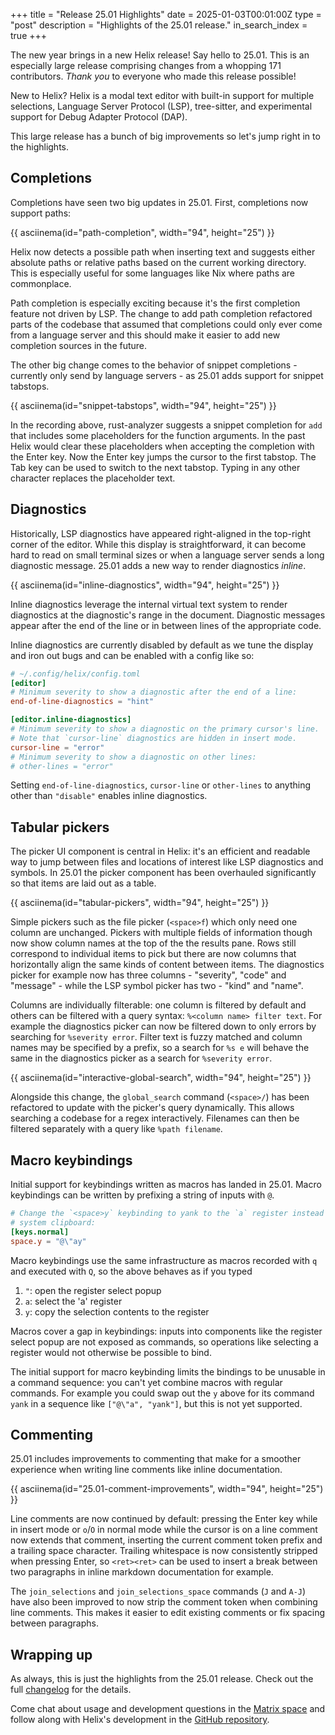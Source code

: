 +++
title = "Release 25.01 Highlights"
date = 2025-01-03T00:01:00Z
type = "post"
description = "Highlights of the 25.01 release."
in_search_index = true
+++

The new year brings in a new Helix release! Say hello to 25.01. This is an
especially large release comprising changes from a whopping 171 contributors.
_Thank you_ to everyone who made this release possible!

New to Helix?
Helix is a modal text editor with built-in support for multiple selections,
Language Server Protocol (LSP), tree-sitter, and experimental support for Debug
Adapter Protocol (DAP).

This large release has a bunch of big improvements so let's jump right in to
the highlights.

## Completions

Completions have seen two big updates in 25.01. First, completions now support
paths:

{{ asciinema(id="path-completion", width="94", height="25") }}

Helix now detects a possible path when inserting text and suggests either
absolute paths or relative paths based on the current working directory. This
is especially useful for some languages like Nix where paths are commonplace.

Path completion is especially exciting because it's the first completion
feature not driven by LSP. The change to add path completion refactored parts
of the codebase that assumed that completions could only ever come from a
language server and this should make it easier to add new completion sources
in the future.

The other big change comes to the behavior of snippet completions - currently
only send by language servers - as 25.01 adds support for snippet tabstops.

{{ asciinema(id="snippet-tabstops", width="94", height="25") }}

In the recording above, rust-analyzer suggests a snippet completion for `add`
that includes some placeholders for the function arguments. In the past Helix
would clear these placeholders when accepting the completion with the Enter
key. Now the Enter key jumps the cursor to the first tabstop. The Tab key can
be used to switch to the next tabstop. Typing in any other character replaces
the placeholder text.

## Diagnostics

Historically, LSP diagnostics have appeared right-aligned in the top-right
corner of the editor. While this display is straightforward, it can become hard
to read on small terminal sizes or when a language server sends a long
diagnostic message. 25.01 adds a new way to render diagnostics _inline_.

{{ asciinema(id="inline-diagnostics", width="94", height="25") }}

Inline diagnostics leverage the internal virtual text system to render
diagnostics at the diagnostic's range in the document. Diagnostic messages
appear after the end of the line or in between lines of the appropriate code.

Inline diagnostics are currently disabled by default as we tune the display and
iron out bugs and can be enabled with a config like so:

```toml
# ~/.config/helix/config.toml
[editor]
# Minimum severity to show a diagnostic after the end of a line:
end-of-line-diagnostics = "hint"

[editor.inline-diagnostics]
# Minimum severity to show a diagnostic on the primary cursor's line.
# Note that `cursor-line` diagnostics are hidden in insert mode.
cursor-line = "error"
# Minimum severity to show a diagnostic on other lines:
# other-lines = "error"
```

Setting `end-of-line-diagnostics`, `cursor-line` or `other-lines` to anything
other than `"disable"` enables inline diagnostics.

## Tabular pickers

The picker UI component is central in Helix: it's an efficient and readable way
to jump between files and locations of interest like LSP diagnostics and
symbols. In 25.01 the picker component has been overhauled significantly so
that items are laid out as a table.

{{ asciinema(id="tabular-pickers", width="94", height="25") }}

Simple pickers such as the file picker (`<space>f`) which only need one column
are unchanged. Pickers with multiple fields of information though now show
column names at the top of the the results pane. Rows still correspond to
individual items to pick but there are now columns that horizontally align
the same kinds of content between items. The diagnostics picker for example now
has three columns - "severity", "code" and "message" - while the LSP symbol
picker has two - "kind" and "name".

Columns are individually filterable: one column is filtered by default and
others can be filtered with a query syntax: `%<column name> filter text`. For
example the diagnostics picker can now be filtered down to only errors by
searching for `%severity error`. Filter text is fuzzy matched and column names
may be specified by a prefix, so a search for `%s e` will behave the same in
the diagnostics picker as a search for `%severity error`.

{{ asciinema(id="interactive-global-search", width="94", height="25") }}

Alongside this change, the `global_search` command (`<space>/`) has been
refactored to update with the picker's query dynamically. This allows searching
a codebase for a regex interactively. Filenames can then be filtered separately
with a query like `%path filename`.

## Macro keybindings

Initial support for keybindings written as macros has landed in 25.01. Macro
keybindings can be written by prefixing a string of inputs with `@`.

```toml
# Change the `<space>y` keybinding to yank to the `a` register instead of the
# system clipboard:
[keys.normal]
space.y = "@\"ay"
```

Macro keybindings use the same infrastructure as macros recorded with `q` and
executed with `Q`, so the above behaves as if you typed

1. `"`: open the register select popup
2. `a`: select the 'a' register
3. `y`: copy the selection contents to the register

Macros cover a gap in keybindings: inputs into components like the register
select popup are not exposed as commands, so operations like selecting a
register would not otherwise be possible to bind.

The initial support for macro keybinding limits the bindings to be unusable
in a command sequence: you can't yet combine macros with regular commands. For
example you could swap out the `y` above for its command `yank` in a sequence
like `["@\"a", "yank"]`, but this is not yet supported.

## Commenting

25.01 includes improvements to commenting that make for a smoother experience
when writing line comments like inline documentation.

{{ asciinema(id="25.01-comment-improvements", width="94", height="25") }}

Line comments are now continued by default: pressing the Enter key while in
insert mode or `o`/`O` in normal mode while the cursor is on a line comment now
extends that comment, inserting the current comment token prefix and a trailing
space character. Trailing whitespace is now consistently stripped when pressing
Enter, so `<ret><ret>` can be used to insert a break between two paragraphs in
inline markdown documentation for example.

The `join_selections` and `join_selections_space` commands (`J` and `A-J`) have
also been improved to now strip the comment token when combining line comments.
This makes it easier to edit existing comments or fix spacing between
paragraphs.

## Wrapping up

As always, this is just the highlights from the 25.01 release. Check out the
full [changelog] for the details.

Come chat about usage and development questions in the [Matrix space][matrix]
and follow along with Helix's development in the [GitHub repository][helix-git].

[changelog]: https://github.com/helix-editor/helix/blob/master/CHANGELOG.md#2501-2025-01-03
[helix-git]: https://github.com/helix-editor/helix/
[matrix]: https://matrix.to/#/#helix-community:matrix.org
